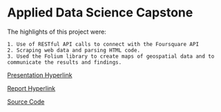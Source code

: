 # Applied Data Science Capstone

The highlights of this project were:

    1. Use of RESTful API calls to connect with the Foursquare API  
    2. Scraping web data and parsing HTML code. 
    3. Used the Folium library to create maps of geospatial data and to communicate the results and findings.


   [Presentation Hyperlink](https://github.com/insomniac-klutz/Coursera_Capstone/blob/main/The%20Battle%20of%20Neighborhoods-Week%205%20-%20PPT.pptx)

   [Report Hyperlink](https://github.com/insomniac-klutz/Coursera_Capstone/blob/main/The%20Battle%20of%20Neighborhoods%20-%20Week%205%20-%20Report.ipynb)

   [Source Code](https://github.com/insomniac-klutz/Coursera_Capstone/blob/main/The%20Battle%20of%20Neighborhoods-Week%205%20-%20Code.ipynb)
